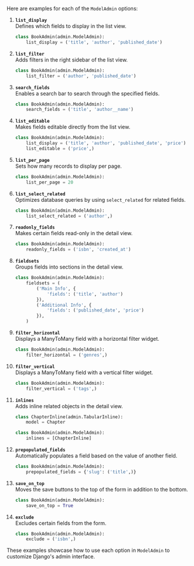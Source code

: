 Here are examples for each of the `ModelAdmin` options:

1. **`list_display`**  
   Defines which fields to display in the list view.
   ```python
   class BookAdmin(admin.ModelAdmin):
       list_display = ('title', 'author', 'published_date')
   ```

2. **`list_filter`**  
   Adds filters in the right sidebar of the list view.
   ```python
   class BookAdmin(admin.ModelAdmin):
       list_filter = ('author', 'published_date')
   ```

3. **`search_fields`**  
   Enables a search bar to search through the specified fields.
   ```python
   class BookAdmin(admin.ModelAdmin):
       search_fields = ('title', 'author__name')
   ```

4. **`list_editable`**  
   Makes fields editable directly from the list view.
   ```python
   class BookAdmin(admin.ModelAdmin):
       list_display = ('title', 'author', 'published_date', 'price')
       list_editable = ('price',)
   ```

5. **`list_per_page`**  
   Sets how many records to display per page.
   ```python
   class BookAdmin(admin.ModelAdmin):
       list_per_page = 20
   ```

6. **`list_select_related`**  
   Optimizes database queries by using `select_related` for related fields.
   ```python
   class BookAdmin(admin.ModelAdmin):
       list_select_related = ('author',)
   ```

7. **`readonly_fields`**  
   Makes certain fields read-only in the detail view.
   ```python
   class BookAdmin(admin.ModelAdmin):
       readonly_fields = ('isbn', 'created_at')
   ```

8. **`fieldsets`**  
   Groups fields into sections in the detail view.
   ```python
   class BookAdmin(admin.ModelAdmin):
       fieldsets = (
           ('Main Info', {
               'fields': ('title', 'author')
           }),
           ('Additional Info', {
               'fields': ('published_date', 'price')
           }),
       )
   ```

9. **`filter_horizontal`**  
   Displays a ManyToMany field with a horizontal filter widget.
   ```python
   class BookAdmin(admin.ModelAdmin):
       filter_horizontal = ('genres',)
   ```

10. **`filter_vertical`**  
    Displays a ManyToMany field with a vertical filter widget.
    ```python
    class BookAdmin(admin.ModelAdmin):
        filter_vertical = ('tags',)
    ```

11. **`inlines`**  
    Adds inline related objects in the detail view.
    ```python
    class ChapterInline(admin.TabularInline):
        model = Chapter

    class BookAdmin(admin.ModelAdmin):
        inlines = [ChapterInline]
    ```

12. **`prepopulated_fields`**  
    Automatically populates a field based on the value of another field.
    ```python
    class BookAdmin(admin.ModelAdmin):
        prepopulated_fields = {'slug': ('title',)}
    ```

13. **`save_on_top`**  
    Moves the save buttons to the top of the form in addition to the bottom.
    ```python
    class BookAdmin(admin.ModelAdmin):
        save_on_top = True
    ```

14. **`exclude`**  
    Excludes certain fields from the form.
    ```python
    class BookAdmin(admin.ModelAdmin):
        exclude = ('isbn',)
    ```

These examples showcase how to use each option in `ModelAdmin` to customize Django's admin interface.
